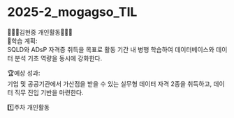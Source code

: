 # 2025-2_mogagso_TIL

🏃🏻‍♂️김현중 개인활동🏃🏻‍♂️  
📖학습 계획:  
SQLD와 ADsP 자격증 취득을 목표로 활동 기간 내 병행 학습하여 데이터베이스와 데이터 분석 기초 역량을 동시에 강화한다.
 
🏆예상 성과:  
기업 및 공공기관에서 가산점을 받을 수 있는 실무형 데이터 자격 2종을 취득하고, 데이터 직무 진입 기반을 마련한다.

1️⃣주차 개인활동
